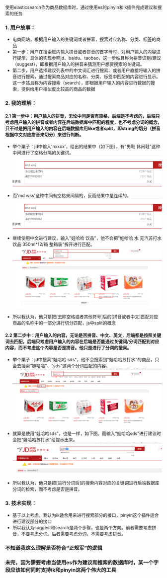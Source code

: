 
使用elasticsearch作为商品数据库时，通过使用es的pinyin和ik插件完成建议和搜索的任务


### 1. 用户故事：

  * 电商网站，根据用户输入的关键词或者拼音，搜索对应名称、分类、标签的商品
  * 第一步：用户在搜索框内输入拼音或者拼音的首字母时，对用户输入的内容进行提示，具体的实现参照jd、baidu、taobao，这一步姑且称为拼音识别/建议（suggest），即根据用户输入的拼音来猜测用户想要搜索的关键词。
  * 第二步，用户选择建议列表中的中文词汇进行搜索、或者用户直接将输入的拼音进行搜索，通过搜索商品对应的名称、分类、标签中匹配的内容进行显示。这一步姑且称为内容搜索（search），即根据用户输入的内容进行数据的搜索，提供给用户相似度比较高的商品的数据 
  
### 2. 我的理解：

#### 2.1 第一步中：用户输入的拼音，无论中间是否有空格，后端是不考虑的，后端只考虑用户输入的拼音或者内容在后端数据库中匹配的程度，也不考虑分词的概念，只不过是把用户输入的内容在后端数据库用like或者split，即string的切分（拼音根据中文对应拼音来切分）来进行判断。

* 举个栗子：jd中输入'nxxxx'，给出的结果中（如下图），有"男鞋 休闲鞋"这种中间进行了空格分隔的关键词。![nxxxx的建议](https://raw.githubusercontent.com/occultskyrong/zzone/master/doc/ElasticSearch/images/mdwss.png)
 
* 而'md wss'这种中间有空格来间隔的，反而结果中是连续的。![md wss的建议](https://github.com/occultskyrong/zzone/blob/master/doc/ElasticSearch/images/mdwss.png?raw=true)
 
* 继续使用中文进行建议，输入"娃哈哈 饮品"，他不会把"娃哈哈 水 无汽苏打水饮品 350ml*12/箱 整箱装"拆开进行匹配。![娃哈哈 饮品](https://github.com/occultskyrong/zzone/blob/master/doc/ElasticSearch/images/%E5%A8%83%E5%93%88%E5%93%88%20%E9%A5%AE%E5%93%81.png?raw=true)
 
* 所以我认为，他只是把[去除空格或者其他符号]后的[拼音或者中文]匹配对应商品的名称中的一部分进行切分匹配，js中split的概念
 
#### 2.2 第二步中：用户输入的内容，无论是否拼音、中文、英文，后端都是按照关键词去匹配，后端只考虑用户输入的内容在后端是否能通过关键词/分词匹配到对应内容，而不考虑这个内容是否是拼音。他只是进行了分词的搜索。

* 举个栗子：jd中搜索"娃哈哈 sds"，他不会搜索到"娃哈哈苏打水"的商品，只会去搜索“娃哈哈”、“sds”这两个分词匹配的内容。![娃哈哈 sds](https://github.com/occultskyrong/zzone/blob/master/doc/ElasticSearch/images/%E5%A8%83%E5%93%88%E5%93%88%20sds.png?raw=true)

* 就算是使用“娃哈哈sds”，也是一样，如下图。而输入“娃哈哈sds”进行建议时会把“娃哈哈苏打水”给提示出来。![娃哈哈sds](https://github.com/occultskyrong/zzone/blob/master/doc/ElasticSearch/images/%E5%A8%83%E5%93%88%E5%93%88sds.png)

* 所以我认为，他只是把[进行分词后]的搜索内容对应的关键词进行后端数据库分词的检索，而不考虑是否是拼音。

### 3. 技术实现：
* 基于以上考虑，我认为ik适合用来进行搜索部分的接口，pinyin这个插件适合进行建议部分的接口 
* 所以我认为suggest和search是两个步骤，也是两个方向。前者需要考虑拼音，不要考虑分词。后者需要考虑分词，不需要考虑拼音。

### 不知道我这么理解是否符合“正规军”的逻辑

### 未完，因为需要考虑当使用es作为建议和搜索的数据库时，某一个字段应该如何同时支持ik和pinyin这两个伟大的工具



